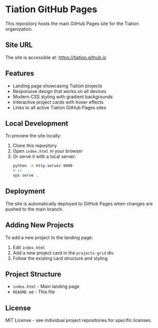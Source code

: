 # Tiation GitHub Pages

This repository hosts the main GitHub Pages site for the Tiation organization.

## Site URL

The site is accessible at: https://tiation.github.io

## Features

- Landing page showcasing Tiation projects
- Responsive design that works on all devices
- Modern CSS styling with gradient backgrounds
- Interactive project cards with hover effects
- Links to all active Tiation GitHub Pages sites

## Local Development

To preview the site locally:

1. Clone this repository
2. Open `index.html` in your browser
3. Or serve it with a local server:
   ```bash
   python -m http.server 8000
   # or
   npx serve .
   ```

## Deployment

The site is automatically deployed to GitHub Pages when changes are pushed to the main branch.

## Adding New Projects

To add a new project to the landing page:

1. Edit `index.html`
2. Add a new project card in the `projects-grid` div
3. Follow the existing card structure and styling

## Project Structure

- `index.html` - Main landing page
- `README.md` - This file

## License

MIT License - see individual project repositories for specific licenses.
